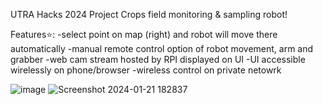 UTRA Hacks 2024 Project
Crops field monitoring & sampling robot!

Features⭐:
-select point on map (right) and robot will move there automatically
-manual remote control option of robot movement, arm and grabber
-web cam stream hosted by RPI displayed on UI
-UI accessible wirelessly on phone/browser
-wireless control on private netowrk

![image](https://github.com/leeminze214/Let-us-Farm/assets/61095332/f120515c-fade-451d-9976-03782a5aa528)
![Screenshot 2024-01-21 182837](https://github.com/leeminze214/Let-us-Farm/assets/61095332/e3d825db-93a2-4025-9d54-2c418dacad0b)
